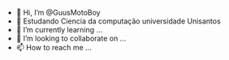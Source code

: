 - 👋 Hi, I’m @GuusMotoBoy
- 👀  Estudando Ciencia da computação universidade Unisantos
- 🌱 I’m currently learning ...
- 💞️ I’m looking to collaborate on ...
- 📫 How to reach me ...

<!---
GuusMotoBoy/GuusMotoBoy is a ✨ special ✨ repository because its `README.md` (this file) appears on your GitHub profile.
You can click the Preview link to take a look at your changes.
--->

